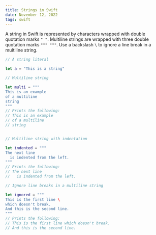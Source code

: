 ```yaml
---
title: Strings in Swift
date: November 12, 2022
tags: swift
---
```


A string in Swift is represented by characters wrapped with double quotation marks `" "`. Multiline strings are wrapped with three double quotation marks `""" """`. Use a backslash `\` to ignore a line break in a multiline string.

```swift
// A string literal

let a = "This is a string"

// Multiline string

let multi = """
This is an example
of a multiline
string
"""
// Prints the following:
// This is an example
// of a multiline
// string


// Multiline string with indentation

let indented = """
The next line
  is indented from the left.
"""
// Prints the following:
// The next line
//   is indented from the left.

// Ignore line breaks in a multiline string

let ignored = """
This is the first line \
which doesn't break.
And this is the second line.
"""
// Prints the following:
// This is the first line which doesn't break.
// And this is the second line.
```
